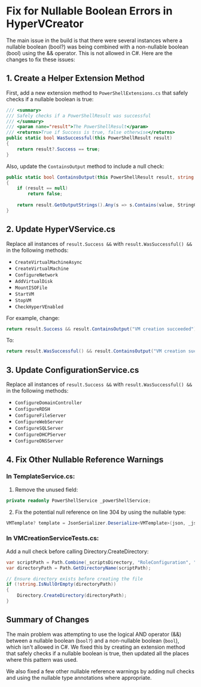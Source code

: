 # Fix for Nullable Boolean Errors in HyperVCreator

The main issue in the build is that there were several instances where a nullable boolean (bool?) was being combined with a non-nullable boolean (bool) using the && operator. This is not allowed in C#. Here are the changes to fix these issues:

## 1. Create a Helper Extension Method

First, add a new extension method to `PowerShellExtensions.cs` that safely checks if a nullable boolean is true:

```csharp
/// <summary>
/// Safely checks if a PowerShellResult was successful
/// </summary>
/// <param name="result">The PowerShellResult</param>
/// <returns>True if Success is true, false otherwise</returns>
public static bool WasSuccessful(this PowerShellResult result)
{
    return result?.Success == true;
}
```

Also, update the `ContainsOutput` method to include a null check:

```csharp
public static bool ContainsOutput(this PowerShellResult result, string value)
{
    if (result == null)
        return false;
        
    return result.GetOutputStrings().Any(s => s.Contains(value, StringComparison.OrdinalIgnoreCase));
}
```

## 2. Update HyperVService.cs

Replace all instances of `result.Success &&` with `result.WasSuccessful() &&` in the following methods:

- `CreateVirtualMachineAsync`
- `CreateVirtualMachine`
- `ConfigureNetwork`
- `AddVirtualDisk`
- `MountISOFile`
- `StartVM`
- `StopVM`
- `CheckHyperVEnabled`

For example, change:
```csharp
return result.Success && result.ContainsOutput("VM creation succeeded");
```

To:
```csharp
return result.WasSuccessful() && result.ContainsOutput("VM creation succeeded");
```

## 3. Update ConfigurationService.cs

Replace all instances of `result.Success &&` with `result.WasSuccessful() &&` in the following methods:

- `ConfigureDomainController`
- `ConfigureRDSH`
- `ConfigureFileServer`
- `ConfigureWebServer`
- `ConfigureSQLServer`
- `ConfigureDHCPServer`
- `ConfigureDNSServer`

## 4. Fix Other Nullable Reference Warnings

### In TemplateService.cs:

1. Remove the unused field:
```csharp
private readonly PowerShellService _powerShellService;
```

2. Fix the potential null reference on line 304 by using the nullable type:
```csharp
VMTemplate? template = JsonSerializer.Deserialize<VMTemplate>(json, _jsonOptions);
```

### In VMCreationServiceTests.cs:

Add a null check before calling Directory.CreateDirectory:
```csharp
var scriptPath = Path.Combine(_scriptsDirectory, "RoleConfiguration", "CustomVM.ps1");
var directoryPath = Path.GetDirectoryName(scriptPath);

// Ensure directory exists before creating the file
if (!string.IsNullOrEmpty(directoryPath))
{
    Directory.CreateDirectory(directoryPath);
}
```

## Summary of Changes

The main problem was attempting to use the logical AND operator (&&) between a nullable boolean (`bool?`) and a non-nullable boolean (`bool`), which isn't allowed in C#. We fixed this by creating an extension method that safely checks if a nullable boolean is true, then updated all the places where this pattern was used.

We also fixed a few other nullable reference warnings by adding null checks and using the nullable type annotations where appropriate. 
